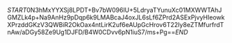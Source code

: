 $START$0N3hMxYYXSj8LPDT+Bv7bW096lU+5LdryaTYunuXc01MXWWTAhJGMZLk4p+Na9AnHz9pDqp6k9LMABcaJ4oxJL6sLf6ZPrd2ASExPjvyHIeowkXPrzddGKzV3QWBiR2OkOax4ntLirK2uf6eAUpGcHrov6T22Iy8eZTMfurfrdTnAw/aDGy58Ze9Ug1DJFD/B4W0CDvv6pN1iuS7/ms+Pg==$END$